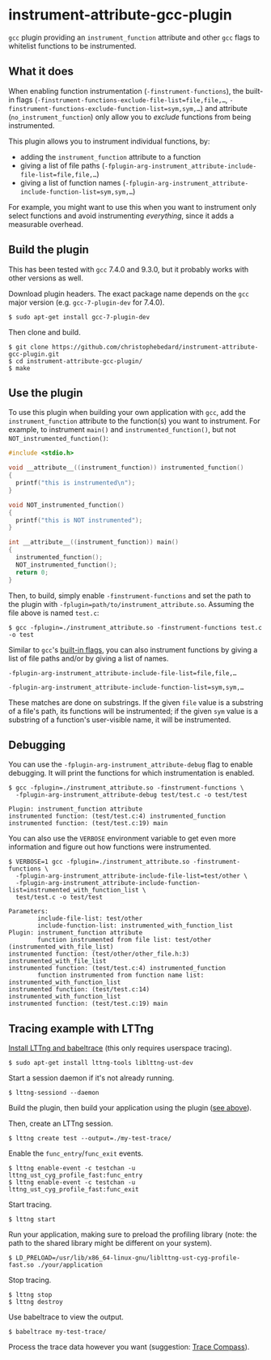 # instrument-attribute-gcc-plugin

`gcc` plugin providing an `instrument_function` attribute and other `gcc` flags to whitelist functions to be instrumented.

## What it does

When enabling function instrumentation (`-finstrument-functions`), the built-in flags (`-finstrument-functions-exclude-file-list=file,file,…`, `-finstrument-functions-exclude-function-list=sym,sym,…`) and attribute (`no_instrument_function`) only allow you to *exclude* functions from being instrumented.

This plugin allows you to instrument individual functions, by:

* adding the `instrument_function` attribute to a function
* giving a list of file paths (`-fplugin-arg-instrument_attribute-include-file-list=file,file,…`)
* giving a list of function names (`-fplugin-arg-instrument_attribute-include-function-list=sym,sym,…`)

For example, you might want to use this when you want to instrument only select functions and avoid instrumenting _everything_, since it adds a measurable overhead.

## Build the plugin

This has been tested with `gcc` 7.4.0 and 9.3.0, but it probably works with other versions as well.

Download plugin headers. The exact package name depends on the `gcc` major version (e.g. `gcc-7-plugin-dev` for 7.4.0).

```shell
$ sudo apt-get install gcc-7-plugin-dev
```

Then clone and build.

```shell
$ git clone https://github.com/christophebedard/instrument-attribute-gcc-plugin.git
$ cd instrument-attribute-gcc-plugin/
$ make
```

## Use the plugin

To use this plugin when building your own application with `gcc`, add the `instrument_function` attribute to the function(s) you want to instrument. For example, to instrument `main()` and `instrumented_function()`, but not `NOT_instrumented_function()`:

```c
#include <stdio.h>

void __attribute__((instrument_function)) instrumented_function()
{
  printf("this is instrumented\n");
}

void NOT_instrumented_function()
{
  printf("this is NOT instrumented");
}

int __attribute__((instrument_function)) main()
{
  instrumented_function();
  NOT_instrumented_function();
  return 0;
}
```

Then, to build, simply enable `-finstrument-functions` and set the path to the plugin with `-fplugin=path/to/instrument_attribute.so`. Assuming the file above is named `test.c`:

```shell
$ gcc -fplugin=./instrument_attribute.so -finstrument-functions test.c -o test
```

Similar to `gcc`'s [built-in flags](https://gcc.gnu.org/onlinedocs/gcc/Instrumentation-Options.html), you can also instrument functions by giving a list of file paths and/or by giving a list of names.

```
-fplugin-arg-instrument_attribute-include-file-list=file,file,…
```

```
-fplugin-arg-instrument_attribute-include-function-list=sym,sym,…
```

These matches are done on substrings. If the given `file` value is a substring of a file's path, its functions will be instrumented; if the given `sym` value is a substring of a function's user-visible name, it will be instrumented. 

## Debugging

You can use the `-fplugin-arg-instrument_attribute-debug` flag to enable debugging. It will print the functions for which instrumentation is enabled.

```shell
$ gcc -fplugin=./instrument_attribute.so -finstrument-functions \
  -fplugin-arg-instrument_attribute-debug test/test.c -o test/test

Plugin: instrument_function attribute
instrumented function: (test/test.c:4) instrumented_function
instrumented function: (test/test.c:19) main
```

You can also use the `VERBOSE` environment variable to get even more information and figure out how functions were instrumented.

```shell
$ VERBOSE=1 gcc -fplugin=./instrument_attribute.so -finstrument-functions \
  -fplugin-arg-instrument_attribute-include-file-list=test/other \
  -fplugin-arg-instrument_attribute-include-function-list=instrumented_with_function_list \
  test/test.c -o test/test

Parameters:
        include-file-list: test/other
        include-function-list: instrumented_with_function_list
Plugin: instrument_function attribute
        function instrumented from file list: test/other (instrumented_with_file_list)
instrumented function: (test/other/other_file.h:3) instrumented_with_file_list
instrumented function: (test/test.c:4) instrumented_function
        function instrumented from function name list: instrumented_with_function_list
instrumented function: (test/test.c:14) instrumented_with_function_list
instrumented function: (test/test.c:19) main
```

## Tracing example with LTTng

[Install LTTng and babeltrace](https://lttng.org/docs/v2.10/#doc-installing-lttng) (this only requires userspace tracing).

```shell
$ sudo apt-get install lttng-tools liblttng-ust-dev
```

Start a session daemon if it's not already running.

```shell
$ lttng-sessiond --daemon
```

Build the plugin, then build your application using the plugin ([see above](#use-the-plugin)).

Then, create an LTTng session.

```shell
$ lttng create test --output=./my-test-trace/
```

Enable the `func_entry`/`func_exit` events.

```shell
$ lttng enable-event -c testchan -u lttng_ust_cyg_profile_fast:func_entry
$ lttng enable-event -c testchan -u lttng_ust_cyg_profile_fast:func_exit
```

Start tracing.

```shell
$ lttng start
```

Run your application, making sure to preload the profiling library (note: the path to the shared library might be different on your system).

```shell
$ LD_PRELOAD=/usr/lib/x86_64-linux-gnu/liblttng-ust-cyg-profile-fast.so ./your/application
```

Stop tracing.

```shell
$ lttng stop
$ lttng destroy
```

Use babeltrace to view the output.

```shell
$ babeltrace my-test-trace/
```

Process the trace data however you want (suggestion: [Trace Compass](https://www.eclipse.org/tracecompass/)).
